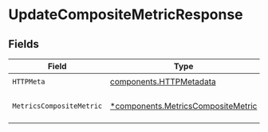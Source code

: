 # UpdateCompositeMetricResponse


## Fields

| Field                                                                                   | Type                                                                                    | Required                                                                                | Description                                                                             |
| --------------------------------------------------------------------------------------- | --------------------------------------------------------------------------------------- | --------------------------------------------------------------------------------------- | --------------------------------------------------------------------------------------- |
| `HTTPMeta`                                                                              | [components.HTTPMetadata](../../models/components/httpmetadata.md)                      | :heavy_check_mark:                                                                      | N/A                                                                                     |
| `MetricsCompositeMetric`                                                                | [*components.MetricsCompositeMetric](../../models/components/metricscompositemetric.md) | :heavy_minus_sign:                                                                      | The request has succeeded.                                                              |